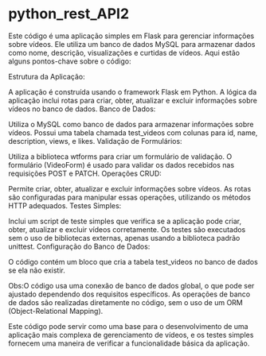 # python_rest_API2

Este código é uma aplicação simples em Flask para gerenciar informações sobre vídeos. Ele utiliza um banco de dados MySQL para armazenar dados como nome, descrição, visualizações e curtidas de vídeos. Aqui estão alguns pontos-chave sobre o código:

Estrutura da Aplicação:

A aplicação é construída usando o framework Flask em Python.
A lógica da aplicação inclui rotas para criar, obter, atualizar e excluir informações sobre vídeos no banco de dados.
Banco de Dados:

Utiliza o MySQL como banco de dados para armazenar informações sobre vídeos.
Possui uma tabela chamada test_videos com colunas para id, name, description, views, e likes.
Validação de Formulários:

Utiliza a biblioteca wtforms para criar um formulário de validação.
O formulário (VideoForm) é usado para validar os dados recebidos nas requisições POST e PATCH.
Operações CRUD:

Permite criar, obter, atualizar e excluir informações sobre vídeos.
As rotas são configuradas para manipular essas operações, utilizando os métodos HTTP adequados.
Testes Simples:

Inclui um script de teste simples que verifica se a aplicação pode criar, obter, atualizar e excluir vídeos corretamente.
Os testes são executados sem o uso de bibliotecas externas, apenas usando a biblioteca padrão unittest.
Configuração do Banco de Dados:

O código contém um bloco que cria a tabela test_videos no banco de dados se ela não existir.

Obs:O código usa uma conexão de banco de dados global, o que pode ser ajustado dependendo dos requisitos específicos. As operações de banco de dados são realizadas diretamente no código, sem o uso de um ORM (Object-Relational Mapping).


Este código pode servir como uma base para o desenvolvimento de uma aplicação mais complexa de gerenciamento de vídeos, e os testes simples fornecem uma maneira de verificar a funcionalidade básica da aplicação.
